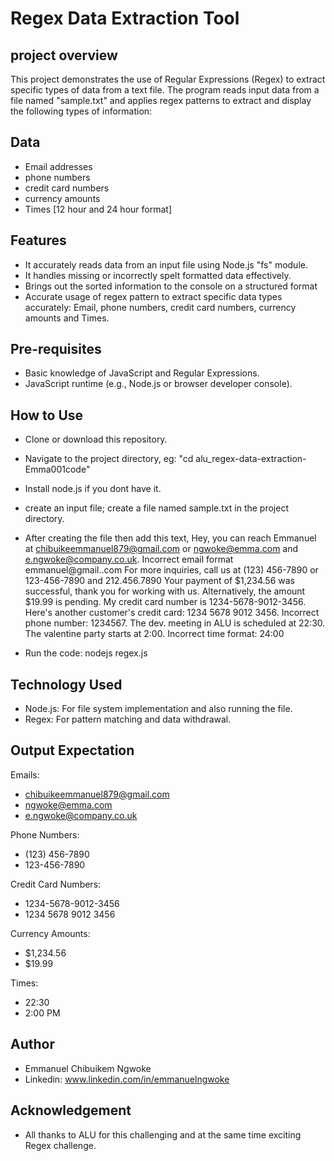 # Regex Data Extraction Tool

## project overview

This project demonstrates the use of Regular Expressions (Regex) to extract specific types of data from a text file. The program reads input data from a file named "sample.txt" and applies regex patterns to extract and display the following types of information:

## Data

- Email addresses
- phone numbers
- credit card numbers
- currency amounts
- Times [12 hour and 24 hour format]

## Features

- It accurately reads data from an input file using Node.js "fs" module.
- It handles missing or incorrectly spelt formatted data effectively.
- Brings out the sorted information to the console on a structured format
- Accurate usage of regex pattern to extract specific data types accurately: Email, phone numbers, credit card numbers, currency amounts and Times.

## Pre-requisites

- Basic knowledge of JavaScript and Regular Expressions.
- JavaScript runtime (e.g., Node.js or browser developer console).

## How to Use

- Clone or download this repository.
- Navigate to the project directory, eg: "cd alu_regex-data-extraction-Emma001code"
- Install node.js if you dont have it.
- create an input file; create a file named sample.txt in the project directory.
- After creating the file then add this text, Hey, you can reach Emmanuel at chibuikeemmanuel879@gmail.com or ngwoke@emma.com and e.ngwoke@company.co.uk.
  Incorrect email format emmanuel@gmail..com
  For more inquiries, call us at (123) 456-7890 or 123-456-7890 and 212.456.7890
  Your payment of $1,234.56 was successful, thank you for working with us. Alternatively, the amount $19.99 is pending.
  My credit card number is 1234-5678-9012-3456.
  Here's another customer's credit card: 1234 5678 9012 3456.
  Incorrect phone number: 1234567.
  The dev. meeting in ALU is scheduled at 22:30.
  The valentine party starts at 2:00.
  Incorrect time format: 24:00

- Run the code: nodejs regex.js

## Technology Used

- Node.js: For file system implementation and also running the file.
- Regex: For pattern matching and data withdrawal.

## Output Expectation

Emails:

- chibuikeemmanuel879@gmail.com
- ngwoke@emma.com
- e.ngwoke@company.co.uk

Phone Numbers:

- (123) 456-7890
- 123-456-7890

Credit Card Numbers:

- 1234-5678-9012-3456
- 1234 5678 9012 3456

Currency Amounts:

- $1,234.56
- $19.99

Times:

- 22:30
- 2:00 PM

## Author

- Emmanuel Chibuikem Ngwoke
- Linkedin: www.linkedin.com/in/emmanuelngwoke

## Acknowledgement

- All thanks to ALU for this challenging and at the same time exciting Regex challenge.
